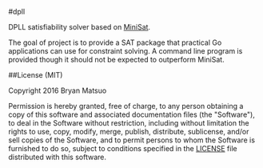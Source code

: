 #dpll

DPLL satisfiability solver based on [MiniSat](https://github.com/niklasso/minisat).

The goal of project is to provide a SAT package that practical Go applications
can use for constraint solving.  A command line program is provided though it
should not be expected to outperform MiniSat.

##License (MIT)

Copyright 2016 Bryan Matsuo

Permission is hereby granted, free of charge, to any person obtaining a copy of
this software and associated documentation files (the "Software"), to deal in
the Software without restriction, including without limitation the rights to
use, copy, modify, merge, publish, distribute, sublicense, and/or sell copies
of the Software, and to permit persons to whom the Software is furnished to do
so, subject to conditions specified in the [LICENSE](LICENSE) file distributed
with this software.

